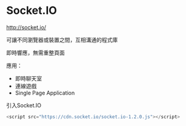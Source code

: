 # Socket.IO

http://socket.io/

可讓不同瀏覽器或裝置之間，互相溝通的程式庫

即時響應，無需重整頁面

應用：
 * 即時聊天室
 * 連線遊戲
 * Single Page Application

引入Socket.IO
``` javascript
<script src="https://cdn.socket.io/socket.io-1.2.0.js"></script>
```

